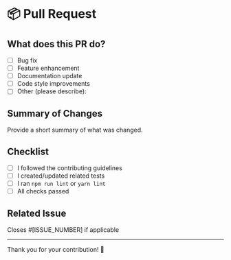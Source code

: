 # 📦 Pull Request

## What does this PR do?

- [ ] Bug fix
- [ ] Feature enhancement
- [ ] Documentation update
- [ ] Code style improvements
- [ ] Other (please describe):

## Summary of Changes

Provide a short summary of what was changed.

## Checklist

- [ ] I followed the contributing guidelines
- [ ] I created/updated related tests
- [ ] I ran `npm run lint` or `yarn lint`
- [ ] All checks passed

## Related Issue

Closes #[ISSUE_NUMBER] if applicable

---

Thank you for your contribution! 🎉
